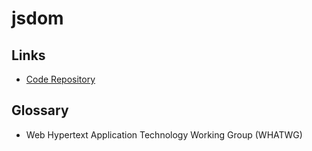 # jsdom

## Links

- [Code Repository](https://github.com/jsdom/jsdom)

## Glossary

- Web Hypertext Application Technology Working Group (WHATWG)
